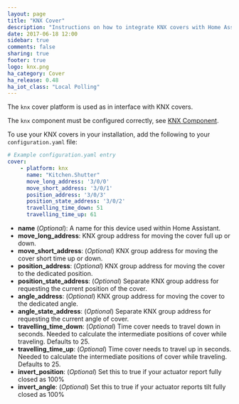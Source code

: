 ```yaml
---
layout: page
title: "KNX Cover"
description: "Instructions on how to integrate KNX covers with Home Assistant."
date: 2017-06-18 12:00
sidebar: true
comments: false
sharing: true
footer: true
logo: knx.png
ha_category: Cover
ha_release: 0.48
ha_iot_class: "Local Polling"
---
```



The `knx` cover platform is used as in interface with KNX covers.

The `knx` component must be configured correctly, see [KNX Component](/components/knx).

To use your KNX covers in your installation, add the following to your `configuration.yaml` file:

```yaml
# Example configuration.yaml entry
cover:
    - platform: knx
      name: "Kitchen.Shutter"
      move_long_address: '3/0/0'
      move_short_address: '3/0/1'
      position_address: '3/0/3'
      position_state_address: '3/0/2'
      travelling_time_down: 51
      travelling_time_up: 61
```

- **name** (*Optional*): A name for this device used within Home Assistant.
- **move_long_address**: KNX group address for moving the cover full up or down.
- **move_short_address**: (*Optional*) KNX group address for moving the cover short time up or down.
- **position_address**: (*Optional*) KNX group address for moving the cover to the dedicated position.
- **position_state_address**: (*Optional*) Separate KNX group address for requesting the current position of the cover.
- **angle_address**: (*Optional*) KNX group address for moving the cover to the dedicated angle.
- **angle_state_address**: (*Optional*) Separate KNX group address for requesting the current angle of cover.
- **travelling_time_down**: (*Optional*) Time cover needs to travel down in seconds. Needed to calculate the intermediate positions of cover while traveling. Defaults to 25.
- **travelling_time_up**: (*Optional*) Time cover needs to travel up in seconds. Needed to calculate the intermediate positions of cover while traveling. Defaults to 25.
- **invert_position**: (*Optional*) Set this to true if your actuator report fully closed as 100%
- **invert_angle**: (*Optional*) Set this to true if your actuator reports tilt fully closed as 100%

